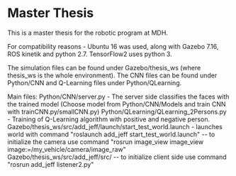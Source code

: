 # Master Thesis
This is a master thesis for the robotic program at MDH.

For compatibility reasons - Ubuntu 16 was used, along with Gazebo 7.16, ROS kinetik and python 2.7.
                            TensorFlow2 uses python 3.
                            
The simulation files can be found under Gazebo/thesis_ws (where thesis_ws is the whole environment).
The CNN files can be found under Python/CNN and Q-Learning files under Python/QLearning.

Main files: Python/CNN/server.py - The server side classifies the faces with the trained model (Choose model from Python/CNN/Models and train CNN with trainCNN.py/smallCNN.py)
            Python/QLearning/QLearning_2Persons.py - Training of Q-Learning algorithm with positive and negative person.
            Gazebo/thesis_ws/src/add_jeff/launch/start_test_world.launch - launches world with command "roslaunch add_jeff start_test_world.launch"
                                                              --  to initialize the camera use command "rosrun image_view image_view image:=/my_vehicle/camera/image_raw"
            Gazebo/thesis_ws/src/add_jeff/src/ --  to initialize client side use command "rosrun add_jeff listener2.py"
                                                              


                            


